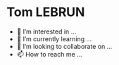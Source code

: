 #  Tom LEBRUN
- 👀 I’m interested in ...
- 🌱 I’m currently learning ...
- 💞️ I’m looking to collaborate on ...
- 📫 How to reach me ...

<!---
lebruntom/lebruntom is a ✨ special ✨ repository because its `README.md` (this file) appears on your GitHub profile.
You can click the Preview link to take a look at your changes.
--->
